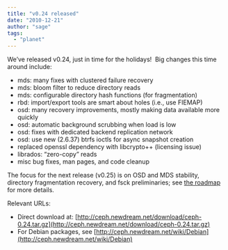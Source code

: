 ```yaml
---
title: "v0.24 released"
date: "2010-12-21"
author: "sage"
tags: 
  - "planet"
---
```


We’ve released v0.24, just in time for the holidays!  Big changes this time around include:

- mds: many fixes with clustered failure recovery
- mds: bloom filter to reduce directory reads
- mds: configurable directory hash functions (for fragmentation)
- rbd: import/export tools are smart about holes (i.e., use FIEMAP)
- osd: many recovery improvements, mostly making data available more quickly
- osd: automatic background scrubbing when load is low
- osd: fixes with dedicated backend replication network
- osd: use new (2.6.37) btrfs ioctls for async snapshot creation
- replaced openssl dependency with libcrypto++ (licensing issue)
- librados: “zero-copy” reads
- misc bug fixes, man pages, and code cleanup

The focus for the next release (v0.25) is on OSD and MDS stability, directory fragmentation recovery, and fsck preliminaries; see [the roadmap](http://tracker.newdream.net/projects/ceph/roadmap) for more details.

Relevant URLs:

- Direct download at: [http://ceph.newdream.net/download/ceph-0.24.tar.gz](http://ceph.newdream.net/download/ceph-0.24.tar.gz)
- For Debian packages, see [http://ceph.newdream.net/wiki/Debian](http://ceph.newdream.net/wiki/Debian)

